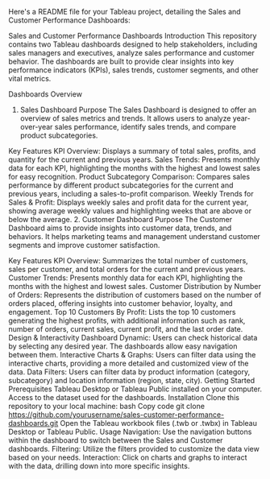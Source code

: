 
Here's a README file for your Tableau project, detailing the Sales and Customer Performance Dashboards:

Sales and Customer Performance Dashboards
Introduction
This repository contains two Tableau dashboards designed to help stakeholders, including sales managers and executives, analyze sales performance and customer behavior. The dashboards are built to provide clear insights into key performance indicators (KPIs), sales trends, customer segments, and other vital metrics.

Dashboards Overview
1. Sales Dashboard
Purpose
The Sales Dashboard is designed to offer an overview of sales metrics and trends. It allows users to analyze year-over-year sales performance, identify sales trends, and compare product subcategories.

Key Features
KPI Overview: Displays a summary of total sales, profits, and quantity for the current and previous years.
Sales Trends: Presents monthly data for each KPI, highlighting the months with the highest and lowest sales for easy recognition.
Product Subcategory Comparison: Compares sales performance by different product subcategories for the current and previous years, including a sales-to-profit comparison.
Weekly Trends for Sales & Profit: Displays weekly sales and profit data for the current year, showing average weekly values and highlighting weeks that are above or below the average.
2. Customer Dashboard
Purpose
The Customer Dashboard aims to provide insights into customer data, trends, and behaviors. It helps marketing teams and management understand customer segments and improve customer satisfaction.

Key Features
KPI Overview: Summarizes the total number of customers, sales per customer, and total orders for the current and previous years.
Customer Trends: Presents monthly data for each KPI, highlighting the months with the highest and lowest sales.
Customer Distribution by Number of Orders: Represents the distribution of customers based on the number of orders placed, offering insights into customer behavior, loyalty, and engagement.
Top 10 Customers By Profit: Lists the top 10 customers generating the highest profits, with additional information such as rank, number of orders, current sales, current profit, and the last order date.
Design & Interactivity
Dashboard Dynamic: Users can check historical data by selecting any desired year. The dashboards allow easy navigation between them.
Interactive Charts & Graphs: Users can filter data using the interactive charts, providing a more detailed and customized view of the data.
Data Filters: Users can filter data by product information (category, subcategory) and location information (region, state, city).
Getting Started
Prerequisites
Tableau Desktop or Tableau Public installed on your computer.
Access to the dataset used for the dashboards.
Installation
Clone this repository to your local machine:
bash
Copy code
git clone https://github.com/yourusername/sales-customer-performance-dashboards.git
Open the Tableau workbook files (.twb or .twbx) in Tableau Desktop or Tableau Public.
Usage
Navigation: Use the navigation buttons within the dashboard to switch between the Sales and Customer dashboards.
Filtering: Utilize the filters provided to customize the data view based on your needs.
Interaction: Click on charts and graphs to interact with the data, drilling down into more specific insights.
